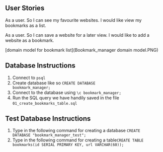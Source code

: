 

## User Stories<br>
As a user.
So I can see my favourite websites.
I would like view my bookmarks as a list.

As a user.
So I can save a website for a later view.
I would like to add a website as a bookmark.

[domain model for bookmark list](Bookmark_manager domain model.PNG)

## Database Instructions<br>
1. Connect to <code>psql</code>
2. Create database like so <code>CREATE DATABASE bookmark_manager;</code>
3. Connect to the database using <code>\c bookmark_manager;</code>
4. Run the SQL query we have handily saved in the file <code>01_create_bookmarks_table.sql</code>

## Test Database Instructions<br>
1. Type in the following command for creating a database <code>CREATE DATABASE "bookmark_manager_test";</code>
2. Type in the following command for creating a table<code>CREATE TABLE bookmarks(id SERIAL PRIMARY KEY, url VARCHAR(60));</code>
